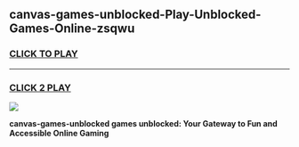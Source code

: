 
## canvas-games-unblocked-Play-Unblocked-Games-Online-zsqwu
<h3>
<a href="https://premium76.site?title=canvas-games-unblocked&ref=25A">CLICK TO PLAY</a></h3>
<hr>

<h3>
<a href="https://premium76.site?title=canvas-games-unblocked&ref=25A">CLICK 2 PLAY</a>
  
</h3>

<a href="https://premium76.site?title=canvas-games-unblocked&ref=25A"><img src="https://clearcache.store/games.png"></a>


**canvas-games-unblocked games unblocked: Your Gateway to Fun and Accessible Online Gaming**

